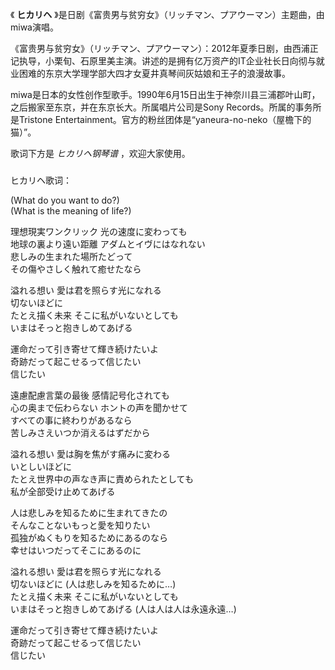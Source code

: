 

《 **ヒカリヘ** 》是日剧《富贵男与贫穷女》（リッチマン、プアウーマン）主题曲，由miwa演唱。

  

《富贵男与贫穷女》（リッチマン、プアウーマン）：2012年夏季日剧，由西浦正记执导，小栗旬、石原里美主演。讲述的是拥有亿万资产的IT企业社长日向彻与就业困难的东京大学理学部大四才女夏井真琴间灰姑娘和王子的浪漫故事。

  

miwa是日本的女性创作型歌手。1990年6月15日出生于神奈川县三浦郡叶山町，之后搬家至东京，并在东京长大。所属唱片公司是Sony
Records。所属的事务所是Tristone Entertainment。官方的粉丝团体是“yaneura-no-neko（屋檐下的猫）”。

  

歌词下方是 _ヒカリヘ钢琴谱_ ，欢迎大家使用。

###  
ヒカリヘ歌词：

  
(What do you want to do?)  
(What is the meaning of life?)

理想現実ワンクリック 光の速度に変わっても  
地球の裏より遠い距離 アダムとイヴにはなれない  
悲しみの生まれた場所たどって  
その傷やさしく触れて癒せたなら

溢れる想い 愛は君を照らす光になれる  
切ないほどに  
たとえ描く未来 そこに私がいないとしても  
いまはそっと抱きしめてあげる

運命だって引き寄せて輝き続けたいよ  
奇跡だって起こせるって信じたい  
信じたい

遠慮配慮言葉の最後 感情記号化されても  
心の奥まで伝わらない ホントの声を聞かせて  
すべての事に終わりがあるなら  
苦しみさえいつか消えるはずだから

溢れる想い 愛は胸を焦がす痛みに変わる  
いとしいほどに  
たとえ世界中の声なき声に責められたとしても  
私が全部受け止めてあげる

人は悲しみを知るために生まれてきたの  
そんなことないもっと愛を知りたい  
孤独がぬくもりを知るためにあるのなら  
幸せはいつだってそこにあるのに

溢れる想い 愛は君を照らす光になれる  
切ないほどに (人は悲しみを知るために…)  
たとえ描く未来 そこに私がいないとしても  
いまはそっと抱きしめてあげる (人は人は人は永遠永遠…)

運命だって引き寄せて輝き続けたいよ  
奇跡だって起こせるって信じたい  
信じたい

  
  

